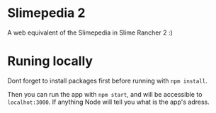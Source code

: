 # Slimepedia 2
A web equivalent of the Slimepedia in Slime Rancher 2 :)

# Runing locally
Dont forget to install packages first before running with `npm install`.

Then you can run the app with `npm start`, and will be accessible to `localhot:3000`. If anything Node will tell you what is the app's adress.